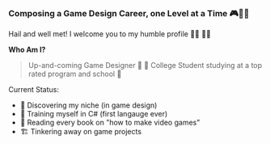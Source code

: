 ### Composing a Game Design Career, one Level at a Time 🎮🐲🎶

Hail and well met! I welcome you to my humble profile 🧗‍♀️ 🙇‍♀️

**Who Am I?**
>Up-and-coming Game Designer 📝 🎲
>College Student studying at a top rated program and school 🎒

Current Status:
- 🔭 Discovering my niche (in game design) 
- 🐉 Training myself in C# (first langauge ever)
- 📖 Reading every book on "how to make video games"
- 🏗️ Tinkering away on game projects

